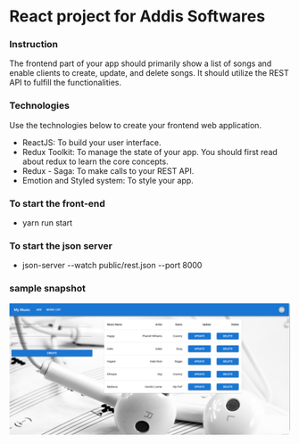 # React project for Addis Softwares
### Instruction
 The frontend part of your app should primarily show a list of songs and enable clients to
  create, update, and delete songs. It should utilize the REST API to fulfill the functionalities.
### Technologies
Use the technologies below to create your frontend web application.
- ReactJS: To build your user interface.
- Redux Toolkit: To manage the state of your app. You should first read about redux
to learn the core concepts.
- Redux - Saga: To make calls to your REST API.
- Emotion and Styled system: To style your app.
### To start the front-end
- yarn run start
### To start the json server
- json-server --watch public/rest.json --port 8000
### sample snapshot
![](./src/image/music.png)
